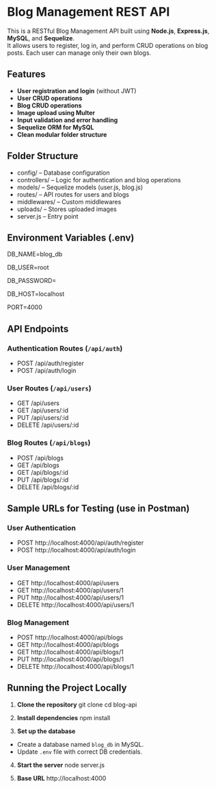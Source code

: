 # Blog Management REST API

This is a RESTful Blog Management API built using **Node.js**, **Express.js**, **MySQL**, and **Sequelize**.  
It allows users to register, log in, and perform CRUD operations on blog posts. Each user can manage only their own blogs.

## **Features**

- **User registration and login** (without JWT)
- **User CRUD operations**
- **Blog CRUD operations**
- **Image upload using Multer**
- **Input validation and error handling**
- **Sequelize ORM for MySQL**
- **Clean modular folder structure**

 ## **Folder Structure**

-  config/ – Database configuration  
- controllers/ – Logic for authentication and blog operations  
- models/ – Sequelize models (user.js, blog.js)  
- routes/ – API routes for users and blogs  
- middlewares/ – Custom middlewares  
- uploads/ – Stores uploaded images  
- server.js – Entry point  

## **Environment Variables (.env)**

DB_NAME=blog_db

DB_USER=root

DB_PASSWORD=

DB_HOST=localhost

PORT=4000

 ## **API Endpoints**

 ### **Authentication Routes** (`/api/auth`)
- POST /api/auth/register  
- POST /api/auth/login 

 ### **User Routes** (`/api/users`)
- GET /api/users  
- GET /api/users/:id  
- PUT /api/users/:id  
- DELETE /api/users/:id  

### **Blog Routes** (`/api/blogs`)
- POST /api/blogs
- GET /api/blogs  
- GET /api/blogs/:id  
- PUT /api/blogs/:id  
- DELETE /api/blogs/:id  


 ## **Sample URLs for Testing (use in Postman)**

 ### **User Authentication**
- POST http://localhost:4000/api/auth/register
- POST http://localhost:4000/api/auth/login  

 ### **User Management**
- GET http://localhost:4000/api/users
- GET http://localhost:4000/api/users/1  
- PUT http://localhost:4000/api/users/1  
- DELETE http://localhost:4000/api/users/1  

 ### **Blog Management**
- POST http://localhost:4000/api/blogs
- GET http://localhost:4000/api/blogs  
- GET http://localhost:4000/api/blogs/1  
- PUT http://localhost:4000/api/blogs/1  
- DELETE http://localhost:4000/api/blogs/1  

 ## **Running the Project Locally**

1. **Clone the repository**
git clone <your-repo-url>
cd blog-api

2. **Install dependencies**
npm install

3. **Set up the database**
- Create a database named `blog_db` in MySQL.
- Update `.env` file with correct DB credentials.

4. **Start the server**
node server.js


5. **Base URL**
http://localhost:4000

